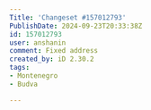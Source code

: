```yaml
---
Title: 'Changeset #157012793'
PublishDate: 2024-09-23T20:33:38Z
id: 157012793
user: anshanin
comment: Fixed address
created_by: iD 2.30.2
tags:
- Montenegro
- Budva

---
```


